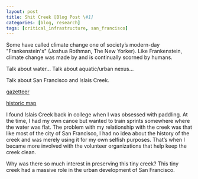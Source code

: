 ```yaml
---
layout: post
title: Shit Creek [Blog Post \#1]
categories: [blog, research] 
tags: [critical_infrastructure, san_francisco]
---
```


Some have called climate change one of society’s modern-day "Frankenstein's" (Joshua Rothman, The New Yorker). Like Frankenstein, climate change was made by and is continually scorned by humans.

Talk about water… Talk about aquatic/urban nexus…

Talk about San Francisco and Islais Creek.

[gazetteer](https://pubs.usgs.gov/wsp/0297/report.pdf)

[historic map](http://explore.museumca.org/creeks/1690-SF1869-2007.html)


I found Islais Creek back in college when I was obsessed with paddling. At the time, I had my own canoe but wanted to train sprints somewhere where the water was flat. The problem with my relationship with the creek was that like most of the city of San Francisco, I had no idea about the history of the creek and was merely using it for my own selfish purposes. That’s when I became more involved with the volunteer organizations that help keep the creek clean.

Why was there so much interest in preserving this tiny creek? This tiny creek had a massive role in the urban development of San Francisco.
